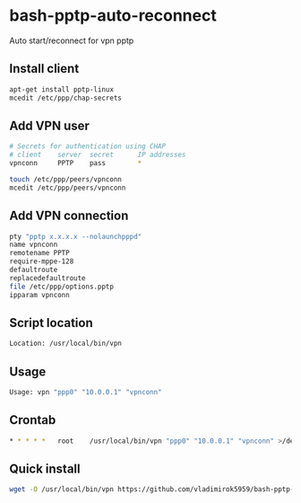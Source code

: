 # bash-pptp-auto-reconnect

Auto start/reconnect for vpn pptp

## Install client

```sh
apt-get install pptp-linux
mcedit /etc/ppp/chap-secrets
```

## Add VPN user

```sh
# Secrets for authentication using CHAP
# client	server	secret		IP addresses
vpnconn		PPTP	pass		*
```

```sh
touch /etc/ppp/peers/vpnconn
mcedit /etc/ppp/peers/vpnconn
```

## Add VPN connection

```sh
pty "pptp x.x.x.x --nolaunchpppd"
name vpnconn
remotename PPTP
require-mppe-128
defaultroute
replacedefaultroute
file /etc/ppp/options.pptp
ipparam vpnconn
```

## Script location

```sh
Location: /usr/local/bin/vpn
```

## Usage

```sh
Usage: vpn "ppp0" "10.0.0.1" "vpnconn"
```

## Crontab

```sh
* *	* * *	root	/usr/local/bin/vpn "ppp0" "10.0.0.1" "vpnconn" >/dev/null
```

## Quick install

```sh
wget -O /usr/local/bin/vpn https://github.com/vladimirok5959/bash-pptp-auto-reconnect/releases/download/latest/vpn; chmod +x /usr/local/bin/vpn
```

